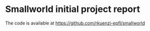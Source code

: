 # Smallworld initial project report

The code is available at https://github.com/rkuenzi-epfl/smallworld
